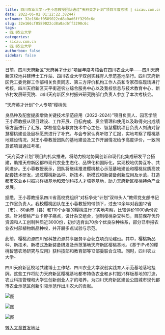 ```yaml
---
title: 四川农业大学->王小蓉教授团队通过“天府英才计划”项目年度考核 | sicau.com.cn
date: 2022-06-02 01:22:22.382447
urlname: 32e166cf0589022cd8a0ad6ff3290c6c
slug: 32e166cf0589022cd8a0ad6ff3290c6c
tags: 
- 四川农业大学
categories:
- sicau.com.cn
- 四川农业大学
authorbox: false
sidebar: false
---
```

日前，四川天府新区“天府英才计划”项目年度考核会在四川农业大学——四川天府新区校地共建博士工作站、四川农业大学双创实践育人示范基地举行。四川天府新区党工委党群工作部相关负责同志、第三方评价机构工作人员和专家莅临现场进行考核。四川天府新区天平街道农业综合服务中心以及我校信息与技术教育中心、新农村发展研究院、四川天府新区乡村振兴研究院部门负责人参加了本次考核会。  

“天府英才计划”个人专项“樱桃优
<!--more-->
良品种及配套提质增效关键技术示范应用（2022-2024）”项目负责人、园艺学院王小蓉教授从项目建设、工作开展、目标完成、资金管理和使用以及取得突出成绩等方面进行了汇报。学校信息与教育技术中心主任、智慧樱桃项目负责人刘涛对智慧樱桃建设及目标愿景进行了补充。与会专家认真听取了汇报，实地考察了樱桃基地建设情况，对王小蓉教授团队的基地建设及工作开展情况给予高度评价，一致同意该项目通过考核。

“天府英才计划”项目的扎实推进，将助力校地协同创新和现代化集成研发平台搭建，助推天府新区都市现代农业生态化、品牌化和国际化，实现校地优势互补、共同进步。王小蓉教授表示，团队将继续推进樱桃核心示范基地建设和樱桃优质高效配套技术研发，通过樱桃新品种、新技术、新模式和新装备创新应用及示范，打造都市农业乡村振兴样板基地和双创科技人才培养基地，助力天府新区樱桃特色产业发展。

据悉，王小蓉教授系四川省高校党组织“对标争先”计划“双带头人”教师党支部书记工作室负责人。我校樱桃团队在王小蓉教授的带领下，过去10余年对我国12省（市）、80余市（县）和110个乡镇的樱桃进行了实地考察，比较评价1000余份资源。针对樱桃产业卡脖子痛点，设计杂交组合，创制樱桃杂交种质，目前保存优异资源和人工创制种质近3000份，初步选育出70余个优良杂种株系，部分已申报农业农村部植物新品种权，并开展多点试验与示范。

此前，樱桃资源四川省科技资源共享服务平台获立项资助建设。其中，樱桃新品种、新技术、新模式及新装备研发及示范落地天府新区樱桃基地。《基于IPv6的樱桃智慧农场研究与应用》获科技部和教育部等12部委联合立项。同时，四川农业大学-

四川天府新区校地共建博士工作站、四川农业大学双创实践育人示范基地落地挂牌。这些工作将助力天府新区樱桃基地都市特色农业和乡村振兴样板基地的打造，农业科技管理和大学生创新创业人才的培养，为四川天府新区建设公园城市现代都市农业示范区创新引领示范作出川农大的贡献。

![图](https://news.sicau.edu.cn/__local/D/A1/48/0D4D455E61EEB459F51291A278C_0D3C8B10_C4A57.png)

![图](https://news.sicau.edu.cn/__local/4/3D/75/9FBC611DFF5DAE739EEF6D9ACEC_AC87678E_2B4FC.png)

![图](https://news.sicau.edu.cn/__local/5/87/3E/C18705C5747E05487422C693E90_0107951C_18F75.png)

[转入文章首发地址](https://news.sicau.edu.cn/info/1078/68100.htm)